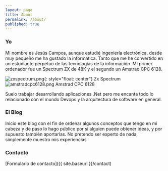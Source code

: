 ```yaml
---
layout: page
title: About
permalink: /about/
published: true
---
```


### Yo

Mi nombre es Jesús Campos, aunque estudié ingeniería electrónica, desde muy pequeño me ha gustado la informática. Tanto que me he convertido en un estudiante perpetuo de las tecnologías de la información. Mi primer ordenador fue un Spectrum ZX de 48K y el segundo un Amstrad CPC 6128.

![zxspectrum.png]({{site.baseurl}}/images/zxspectrum.png){: style="float: center"}
Zx Spectrum
![amstradcpc6128.png]({{site.baseurl}}/images/amstradcpc6128.png)
Amstrad CPC 6128

Suelo trabajar desarrollando aplicaciones .Net pero me encanta todo lo relacionado con el mundo Devops y la arquitectura de software en general.

### El Blog

Inicio este blog con el fin de ordenar algunos conceptos que tengo en mi cabeza y de paso lo hago público por si alguien puede obtener ideas, y por supuesto también aportarlas. No pretendo ser experto de nada, simplemente muestro mis experiencias 

### Contacto

[Formulario de contacto]({{ site.baseurl }}/contact)
